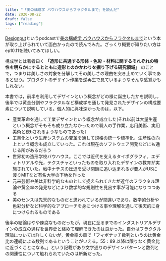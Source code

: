 ```yaml
---
title: "「美の構成学 バウハウスからフラクタルまで」を読んだ"
date: 2020-08-22
draft: false
tags: ["reading"]
---
```

[Designput](https://open.spotify.com/episode/45YWA6Ntg0rql5BbMJql35)というpodcastで[美の構成学 バウハウスからフラクタルまで](https://www.amazon.co.jp/dp/B00GBWEXFY/)という本が取り上げられていて面白かったので読んでみた。ざっくり概要が知りたい方はep10.11を聴いてみてほしい。

構成学とは著者曰く **「造形に共通する形体・色彩・材料に関するそれぞれの特性を明らかにするとともに造形とのかかわりを掘り下げる研究領域」** のことで，つまりは美しさの対象を分解してその美しさの理由を突き止めていく事であると思う。プロダクトのデザイン作業を逆再生で見ているようなそんな感覚かもしれない。

本書では，前半を利用してデザインという概念がどの様に誕生したかを説明し，後半では黄金分割やフラクタルなど構成学を通して発見されたデザインの構成要素について説明している。個人的に興味深かったのは，以下。

- 産業革命を通して工業デザインという概念が成立した(それ以前は大量生産という概念がそもそも成り立たなかったので職人の手作業，応用美術、実用美術と夜bされるようなものであった）
- 工業化という生産システムの変革を通して規格の統一や標準化，生産性の向上という概念も成立していった。これは現在のソフトウェア開発などにも通じる所があるだろう
- 世界初の造形学校バウハウス。ここでは近代を支えるタイポグラフィ，エディトリアルや光，テクスチャといったものを取り入れたデザインの教育が実施されていた。戦中ナチスの圧迫を受け閉鎖に追い込まれるが要人がUSに渡りMITなど有名大学の下地を作った
- 元来芸術や美は非科学的なものとして捉えられてきたが近年のフラクタル理論や黄金率の発見などにより数学的な規則性を見出す事が可能になりつつある
- 美のセンスは先天的なものだと思われているが間違いであり，数学的分析や色彩分析など科学的なアプローチを身につける事や理解を通して後天的に身につけられるものである

後半の結論はやや陳腐なものだったが，現在に至るまでのインダストリアルデザインの成立の過程を世界史と絡めて理解できたのは良かった。自分はフラクタル理論については詳しくないが，黄金率の章で「フィボナッチ数列というのは黄金比の連続による数列であるということがいえる。55：89 以降は限りなく黄金比に近づくことになる。」という記載があり文字通りのデザインパターンと数列との関連性について触れられていたのは斬新だった。
